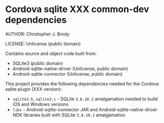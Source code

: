 # Cordova sqlite XXX common-dev dependencies

AUTHOR: Christopher J. Brody

LICENSE: Unlicense (public domain)

Contains source and object code built from:
- SQLite3 (public domain)
- Android-sqlite-native-driver (Unlicense, public domain)
- Android-sqlite-connector (Unlicense, public domain)

This project provides the following dependencies needed for the Cordova sqlite plugin (XXX version):
- `sqlite3.h`, `sqlite3.c` - SQLite `3.8.10.2` amalgamation needed to build iOS and Windows versions
- `libs` - Android-sqlite-connector JAR and Android-sqlite-native-driver NDK libraries built with SQLite `3.8.10.2` amalgamation
